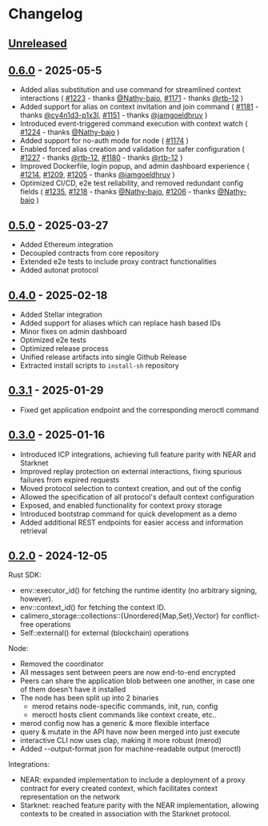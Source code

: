 # Changelog

## [Unreleased]

## [0.6.0] - 2025-05-5

- Added alias substitution and use command for streamlined context interactions
  ( [#1223](https://github.com/calimero-network/core/pull/1223) - thanks
  [@Nathy-bajo](https://github.com/Nathy-bajo), [#1171](https://github.com/calimero-network/core/pull/1171) -
  thanks [@rtb-12](https://github.com/rtb-12) )
- Added support for alias on context invitation and join command (
  [#1181](https://github.com/calimero-network/core/pull/1181) - thanks
  [@cy4n1d3-p1x3l](https://github.com/cy4n1d3-p1x3l), [#1151](https://github.com/calimero-network/core/pull/1151) -
  thanks [@iamgoeldhruv](https://github.com/iamgoeldhruv) )
- Introduced event-triggered command execution with context watch (
  [#1224](https://github.com/calimero-network/core/pull/1224) - thanks
  [@Nathy-bajo](https://github.com/Nathy-bajo) )
- Added support for no-auth mode for node (
  [#1174](https://github.com/calimero-network/core/pull/1174) )
- Enabled forced alias creation and validation for safer configuration (
  [#1227](https://github.com/calimero-network/core/pull/1227) - thanks [@rtb-12](https://github.com/rtb-12),
  [#1180](https://github.com/calimero-network/core/pull/1180) - thanks [@rtb-12](https://github.com/rtb-12) )
- Improved Dockerfile, login popup, and admin dashboard experience (
  [#1214](https://github.com/calimero-network/core/pull/1214),
  [#1209](https://github.com/calimero-network/core/pull/1209),
  [#1205](https://github.com/calimero-network/core/pull/1205) - thanks
  [@iamgoeldhruv](https://github.com/iamgoeldhruv) )
- Optimized CI/CD, e2e test reliability, and removed redundant config fields (
  [#1235](https://github.com/calimero-network/core/pull/1235),
  [#1218](https://github.com/calimero-network/core/pull/1218) - thanks
  [@Nathy-bajo](https://github.com/Nathy-bajo), [#1206](https://github.com/calimero-network/core/pull/1206) -
  thanks [@Nathy-bajo](https://github.com/Nathy-bajo) )

## [0.5.0] - 2025-03-27

- Added Ethereum integration
- Decoupled contracts from core repository
- Extended e2e tests to include proxy contract functionalities
- Added autonat protocol

## [0.4.0] - 2025-02-18

- Added Stellar integration
- Added support for aliases which can replace hash based IDs
- Minor fixes on admin dashboard
- Optimized e2e tests
- Optimized release process
- Unified release artifacts into single Github Release
- Extracted install scripts to `install-sh` repository

## [0.3.1] - 2025-01-29

- Fixed get application endpoint and the corresponding meroctl command

## [0.3.0] - 2025-01-16

- Introduced ICP integrations, achieving full feature parity with NEAR and
  Starknet
- Improved replay protection on external interactions, fixing spurious failures
  from expired requests
- Moved protocol selection to context creation, and out of the config
- Allowed the specification of all protocol's default context configuration
- Exposed, and enabled functionality for context proxy storage
- Introduced bootstrap command for quick development as a demo
- Added additional REST endpoints for easier access and information retrieval

## [0.2.0] - 2024-12-05

Rust SDK:

- env::executor_id() for fetching the runtime identity (no arbitrary signing,
  however).
- env::context_id() for fetching the context ID.
- calimero_storage::collections::{Unordered{Map,Set},Vector} for conflict-free
  operations
- Self::external() for external (blockchain) operations

Node:

- Removed the coordinator
- All messages sent between peers are now end-to-end encrypted
- Peers can share the application blob between one another, in case one of them
  doesn't have it installed
- The node has been split up into 2 binaries
  - merod retains node-specific commands, init, run, config
  - meroctl hosts client commands like context create, etc..
- merod config now has a generic & more flexible interface
- query & mutate in the API have now been merged into just execute
- interactive CLI now uses clap, making it more robust (merod)
- Added --output-format json for machine-readable output (meroctl)

Integrations:

- NEAR: expanded implementation to include a deployment of a proxy contract for
  every created context, which facilitates context representation on the network
- Starknet: reached feature parity with the NEAR implementation, allowing
  contexts to be created in association with the Starknet protocol.

[unreleased]: https://github.com/calimero-network/core/compare/0.6.0...HEAD
[0.6.0]: https://github.com/calimero-network/core/compare/0.5.0...0.6.0
[0.5.0]: https://github.com/calimero-network/core/compare/0.4.0...0.5.0
[0.4.0]: https://github.com/calimero-network/core/compare/merod-0.3.1...0.4.0
[0.3.1]:
  https://github.com/calimero-network/core/compare/merod-0.3.0...merod-0.3.1
[0.3.0]:
  https://github.com/calimero-network/core/compare/merod-0.2.0...merod-0.3.0
[0.2.0]: https://github.com/calimero-network/core/releases/tag/merod-0.2.0
